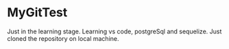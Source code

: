 # MyGitTest
Just in the learning stage. Learning vs code, postgreSql and sequelize.
Just cloned the repository on local machine.
